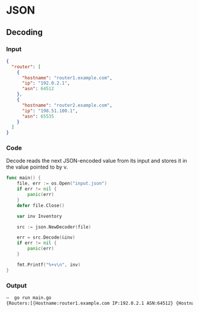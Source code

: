 # JSON 

## Decoding

### Input
```json
{
  "router": [
    {
      "hostname": "router1.example.com",
      "ip": "192.0.2.1",
      "asn": 64512
    },
    {
      "hostname": "router2.example.com",
      "ip": "198.51.100.1",
      "asn": 65535
    }
  ]
}
```

### Code
Decode reads the next JSON-encoded value from its input and stores it in the value pointed to by v.

```go
func main() {
	file, err := os.Open("input.json")
	if err != nil {
		panic(err)
	}
	defer file.Close()

	var inv Inventory

	src := json.NewDecoder(file)

	err = src.Decode(&inv)
	if err != nil {
		panic(err)
	}

	fmt.Printf("%+v\n", inv)
}
```

### Output
```bash
⇨  go run main.go 
{Routers:[{Hostname:router1.example.com IP:192.0.2.1 ASN:64512} {Hostname:router2.example.com IP:198.51.100.1 ASN:65535}]}
```
